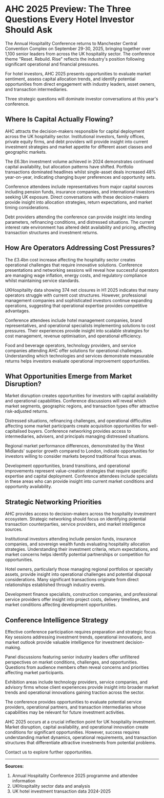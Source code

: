 # AHC 2025 Preview: The Three Questions Every Hotel Investor Should Ask

The Annual Hospitality Conference returns to Manchester Central Convention Complex on September 29-30, 2025, bringing together over 1,100 senior leaders from across the UK hospitality sector. The conference theme "Reset. Rebuild. Rise" reflects the industry's position following significant operational and financial pressures.

For hotel investors, AHC 2025 presents opportunities to evaluate market sentiment, assess capital allocation trends, and identify potential opportunities from direct engagement with industry leaders, asset owners, and transaction intermediaries.

Three strategic questions will dominate investor conversations at this year's conference.

## Where Is Capital Actually Flowing?

AHC attracts the decision-makers responsible for capital deployment across the UK hospitality sector. Institutional investors, family offices, private equity firms, and debt providers will provide insight into current investment strategies and market appetite for different asset classes and geographic markets.

The £6.3bn investment volume achieved in 2024 demonstrates continued capital availability, but allocation patterns have shifted. Portfolio transactions dominated headlines whilst single-asset deals increased 48% year-on-year, indicating changing buyer preferences and opportunity sets.

Conference attendees include representatives from major capital sources including pension funds, insurance companies, and international investors seeking UK exposure. Direct conversations with these decision-makers provide insight into allocation strategies, return expectations, and market timing considerations.

Debt providers attending the conference can provide insight into lending parameters, refinancing conditions, and distressed situations. The current interest rate environment has altered debt availability and pricing, affecting transaction structures and investment returns.

## How Are Operators Addressing Cost Pressures?

The £3.4bn cost increase affecting the hospitality sector creates operational challenges that require innovative solutions. Conference presentations and networking sessions will reveal how successful operators are managing wage inflation, energy costs, and regulatory compliance whilst maintaining service standards.

UKHospitality data showing 374 net closures in H1 2025 indicates that many operators struggle with current cost structures. However, professional management companies and sophisticated investors continue expanding operations, suggesting that operational expertise provides competitive advantages.

Conference attendees include hotel management companies, brand representatives, and operational specialists implementing solutions to cost pressures. Their experiences provide insight into scalable strategies for cost management, revenue optimisation, and operational efficiency.

Food and beverage operators, technology providers, and service companies attending AHC offer solutions for operational challenges. Understanding which technologies and services demonstrate measurable returns helps investors evaluate operational improvement opportunities.

## What Opportunities Emerge from Market Disruption?

Market disruption creates opportunities for investors with capital availability and operational capabilities. Conference discussions will reveal which market segments, geographic regions, and transaction types offer attractive risk-adjusted returns.

Distressed situations, refinancing challenges, and operational difficulties affecting some market participants create acquisition opportunities for well-capitalised buyers. Conference networking provides access to intermediaries, advisers, and principals managing distressed situations.

Regional market performance differences, demonstrated by the West Midlands' superior growth compared to London, indicate opportunities for investors willing to consider markets beyond traditional focus areas.

Development opportunities, brand transitions, and operational improvements represent value-creation strategies that require specific expertise and capital deployment. Conference attendees include specialists in these areas who can provide insight into current market conditions and opportunity availability.

## Strategic Networking Priorities

AHC provides access to decision-makers across the hospitality investment ecosystem. Strategic networking should focus on identifying potential transaction counterparties, service providers, and market intelligence sources.

Institutional investors attending include pension funds, insurance companies, and sovereign wealth funds evaluating hospitality allocation strategies. Understanding their investment criteria, return expectations, and market concerns helps identify potential partnerships or competition for opportunities.

Hotel owners, particularly those managing regional portfolios or specialty assets, provide insight into operational challenges and potential disposal considerations. Many significant transactions originate from direct relationships established through industry events.

Development finance specialists, construction companies, and professional service providers offer insight into project costs, delivery timelines, and market conditions affecting development opportunities.

## Conference Intelligence Strategy

Effective conference participation requires preparation and strategic focus. Key sessions addressing investment trends, operational innovations, and market outlook provide valuable intelligence for investment decision-making.

Panel discussions featuring senior industry leaders offer unfiltered perspectives on market conditions, challenges, and opportunities. Questions from audience members often reveal concerns and priorities affecting market participants.

Exhibition areas include technology providers, service companies, and advisory firms whose client experiences provide insight into broader market trends and operational innovations gaining traction across the sector.

The conference provides opportunities to evaluate potential service providers, operational partners, and transaction intermediaries whose capabilities may be relevant for future investment activities.

AHC 2025 occurs at a crucial inflection point for UK hospitality investment. Market disruption, capital availability, and operational innovation create conditions for significant opportunities. However, success requires understanding market dynamics, operational requirements, and transaction structures that differentiate attractive investments from potential problems.

Contact us to explore further opportunities.

---
**Sources:**
1. Annual Hospitality Conference 2025 programme and attendee information
2. UKHospitality sector data and analysis
3. UK hotel investment transaction data 2024-2025